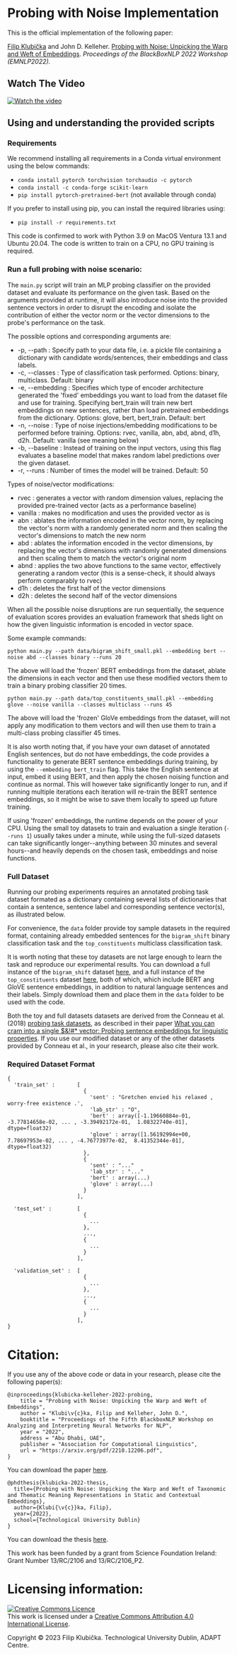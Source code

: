 
# Probing with Noise Implementation 

This is the official implementation of the following paper:

[Filip Klubička](https://twitter.com/lemoncloak) and John D. Kelleher. [Probing with Noise: Unpicking the Warp and Weft of Embeddings](https://arxiv.org/pdf/2210.12206.pdf). *Proceedings of the BlackBoxNLP 2022 Workshop (EMNLP2022).*

## Watch The Video

[![Watch the video](https://img.youtube.com/vi/rNp1Xe6gtBE/maxresdefault.jpg)](https://youtu.be/rNp1Xe6gtBE)

## Using and understanding the provided scripts

### Requirements

We recommend installing all requirements in a Conda virtual environment using the below commands:

* `conda install pytorch torchvision torchaudio -c pytorch`
* `conda install -c conda-forge scikit-learn`
* `pip install pytorch-pretrained-bert` (not available through conda)

If you prefer to install using pip, you can install the required libraries using:

* `pip install -r requirements.txt`

This code is confirmed to work with Python 3.9 on MacOS Ventura 13.1 and Ubuntu 20.04.
The code is written to train on a CPU, no GPU training is required.

### Run a full probing with noise scenario:

The `main.py` script will train an MLP probing classifier on the provided dataset and evaluate its performance on the given task. Based on the arguments provided at runtime, it will also introduce noise into the provided sentence vectors in order to disrupt the encoding and isolate the contribution of either the vector norm or the vector dimensions to the probe's performance on the task. 

The possible options and corresponding arguments are:

* -p, --path : Specify path to your data file, i.e. a pickle file containing a dictionary with candidate words/sentences, their embeddings and class labels.
* -c, --classes : Type of classification task performed. Options: binary, multiclass. Default: binary
* -e, --embedding : Specifies which type of encoder architecture generated the 'fixed' embeddings you want to load from the dataset file and use for training. Specifying bert_train will train new bert embeddings on new sentences, rather than load pretrained embeddings from the dictionary. Options: glove, bert, bert_train. Default: bert
* -n, --noise : Type of noise injections/embedding modifications to be performed before training. Options: rvec, vanilla, abn, abd, abnd, d1h, d2h. Default: vanilla (see meaning below)
* -b, --baseline : Instead of training on the input vectors, using this flag evaluates a baseline model that makes random label predictions over the given dataset.
* -r, --runs : Number of times the model will be trained. Default: 50

Types of noise/vector modifications:

* rvec : generates a vector with random dimension values, replacing the provided pre-trained vector (acts as a performance baseline)
* vanilla : makes no modification and uses the provided vector as is
* abn : ablates the information encoded in the vector norm, by replacing the vector's norm with a randomly generated norm and then scaling the vector's dimensions to match the new norm
* abd : ablates the information encoded in the vector dimensions, by replacing the vector's dimensions with randomly generated dimensions and then scaling them to match the vector's original norm
* abnd : applies the two above functions to the same vector, effectively generating a random vector (this is a sense-check, it should always perform comparably to rvec) 
* d1h : deletes the first half of the vector dimensions
* d2h : deletes the second half of the vector dimensions

When all the possible noise disruptions are run sequentially, the sequence of evaluation scores provides an evaluation framework that sheds light on how the given linguistic information is encoded in vector space.

Some example commands:

`python main.py --path data/bigram_shift_small.pkl --embedding bert --noise abd --classes binary --runs 20`

The above will load the 'frozen' BERT embeddings from the dataset, ablate the dimensions in each vector and then use these modified vectors them to train a binary probing classifier 20 times. 

`python main.py --path data/top_constituents_small.pkl --embedding glove --noise vanilla --classes multiclass --runs 45`

The above will load the 'frozen' GloVe embeddings from the dataset, will not apply any modification to them vectors and will then use them to train a multi-class probing classifier 45 times.

It is also worth noting that, if you have your own dataset of annotated English sentences, but do not have embeddings, the code provides a functionality to generate BERT sentence embeddings during training, by using the `--embedding bert_train` flag. This take the English sentence at input, embed it using BERT, and then apply the chosen noising function and continue as normal. This will however take significantly longer to run, and if running multiple iterations each iteration will re-train the BERT sentence embeddings, so it might be wise to save them locally to speed up future training.

If using 'frozen' embeddings, the runtime depends on the power of your CPU. Using the small toy datasets to train and evaluation a single iteration (`--runs 1`) usually takes under a minute, while using the full-sized datasets can take significantly longer--anything between 30 minutes and several hours--and heavily depends on the chosen task, embeddings and noise functions. 

### Full Dataset

Running our probing experiments requires an annotated probing task dataset formated as a dictionary containing several lists of dictionaries that contain a sentence, sentence label and corresponding sentence vector(s), as illustrated below.

For convenience, the `data` folder provide toy sample datasets in the required format, containing already embedded sentences for the `bigram_shift` binary classification task and the `top_constituents` multiclass classification task. 

It is worth noting that these toy datasets are not large enough to learn the task and reproduce our experimental results. You can download a full instance of the `bigram_shift` dataset [here](https://drive.google.com/file/d/1V3ZQLKaxTUSEIy6okqnR9dbPYpJlyk1T/view?usp=sharing), and a full instance of the `top_constituents` dataset [here](https://drive.google.com/file/d/1LdzDVaEyoUb5xWPLUlWXAnxnUOXtls7m/view?usp=sharing), both of which, which include BERT ang GloVE sentence embeddings, in addition to natural language sentences and their labels. Simply download them and place them in the `data` folder to be used with the code.

Both the toy and full datasets datasets are derived from the Conneau et al. (2018) [probing task datasets](https://github.com/facebookresearch/SentEval/blob/main/data/probing/README.md), as described in their paper [What you can cram into a single $&!#* vector: Probing sentence embeddings for linguistic properties](https://arxiv.org/pdf/1805.01070.pdf). If you use our modified dataset or any of the other datasets provided by Conneau et al., in your research, please also cite their work.

### Required Dataset Format

```
{
  'train_set' :       [ 
                        {
                          'sent' : "Gretchen envied his relaxed , worry-free existence .',
                          'lab_str' : "O",
                          'bert' : array([-1.19660884e-01, -3.77814658e-02, ... , -3.39492172e-01,  1.08322740e-01], dtype=float32)
                          'glove' : array([1.56192994e+00,  7.78697953e-02, ... , -4.76773977e-02,  8.41352344e-01], dtype=float32)
                        },
                        {
                          'sent' : "..."
                          'lab_str' : "..."
                          'bert' : array(...)
                          'glove' : array(...)
                        }
                      ],

  'test_set' :        [
                        {
                          ...
                        },
                        ...,
                        {
                          ...
                        }
                      ],

  'validation_set' :  [
                        {
                          ...
                        },
                        ...,
                        {
                          ...
                        }
                      ],
}
```

# Citation:

If you use any of the above code or data in your research, please cite the following paper(s):

```
@inproceedings{klubicka-kelleher-2022-probing,
    title = "Probing with Noise: Unpicking the Warp and Weft of Embeddings",
    author = "Klubi\v{c}ka, Filip and Kelleher, John D.",
    booktitle = "Proceedings of the Fifth BlackboxNLP Workshop on Analyzing and Interpreting Neural Networks for NLP",
    year = "2022",
    address = "Abu Dhabi, UAE",
    publisher = "Association for Computational Linguistics",
    url = "https://arxiv.org/pdf/2210.12206.pdf",
}
```
You can download the paper [here](https://arxiv.org/pdf/2210.12206.pdf).

```
@phdthesis{klubicka-2022-thesis,
  title={Probing with Noise: Unpicking the Warp and Weft of Taxonomic and Thematic Meaning Representations in Static and Contextual Embeddings},
  author={Klubi{\v{c}}ka, Filip},
  year={2022},
  school={Technological University Dublin}
}
```
You can download the thesis [here](https://arrow.tudublin.ie/cgi/viewcontent.cgi?article=1264&context=sciendoc).

This work has been funded by a grant from Science Foundation Ireland: Grant Number 13/RC/2106 and 13/RC/2106_P2.

# Licensing information:

<a rel="license" href="http://creativecommons.org/licenses/by/4.0/"><img alt="Creative Commons Licence" style="border-width:0" src="https://i.creativecommons.org/l/by/4.0/88x31.png" /></a><br />This work is licensed under a <a rel="license" href="http://creativecommons.org/licenses/by/4.0/">Creative Commons Attribution 4.0 International License</a>.

Copyright © 2023 Filip Klubička. Technological University Dublin, ADAPT Centre.